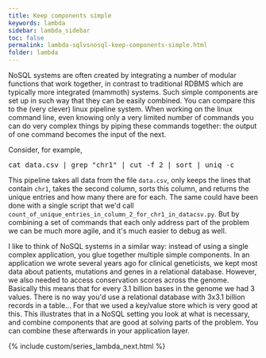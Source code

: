 ```yaml
---
title: Keep components simple
keywords: lambda
sidebar: lambda_sidebar
toc: false
permalink: lambda-sqlvsnosql-keep-components-simple.html
folder: lambda
---
```


NoSQL systems are often created by integrating a number of modular functions that work together, in contrast to traditional RDBMS which are typically more integrated (mammoth) systems. Such simple components are set up in such way that they can be easily combined. You can compare this to the (very clever) linux pipeline system. When working on the linux command line, even knowing only a very limited number of commands you can do very complex things by piping these commands together: the output of one command becomes the input of the next.

Consider, for example,
<pre>
cat data.csv | grep "chr1" | cut -f 2 | sort | uniq -c
</pre>

This pipeline takes all data from the file `data.csv`, only keeps the lines that contain `chr1`, takes the second column, sorts this column, and returns the unique entries and how many there are for each. The same could have been done with a single script that we'd call `count_of_unique_entries_in_column_2_for_chr1_in_datacsv.py`. But by combining a set of commands that each only address part of the problem we can be much more agile, and it's much easier to debug as well.

I like to think of NoSQL systems in a similar way: instead of using a single complex application, you glue together multiple simple components. In an application we wrote several years ago for clinical geneticists, we kept most data about patients, mutations and genes in a relational database. However, we also needed to access conservation scores across the genome. Basically this means that for every 3.1 billion bases in the genome we had 3 values. There is no way you'd use a relational database with 3x3.1 billion records in a table... For that we used a key/value store which is very good at this. This illustrates that in a NoSQL setting you look at what is necessary, and combine components that are good at solving parts of the problem. You can combine these afterwards in your application layer.

{% include custom/series_lambda_next.html %}
